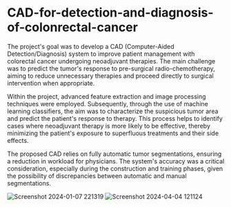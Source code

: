 # CAD-for-detection-and-diagnosis-of-colonrectal-cancer
The project's goal was to develop a CAD (Computer-Aided Detection/Diagnosis) system to improve patient management with colorectal cancer undergoing neoadjuvant therapies. The main challenge was to predict the tumor's response to pre-surgical radio-chemotherapy, aiming to reduce unnecessary therapies and proceed directly to surgical intervention when appropriate.

Within the project, advanced feature extraction and image processing techniques were employed. Subsequently, through the use of machine learning classifiers, the aim was to characterize the suspicious tumor area and predict the patient's response to therapy. This process helps to identify cases where neoadjuvant therapy is more likely to be effective, thereby minimizing the patient's exposure to superfluous treatments and their side effects.

The proposed CAD relies on fully automatic tumor segmentations, ensuring a reduction in workload for physicians. The system's accuracy was a critical consideration, especially during the construction and training phases, given the possibility of discrepancies between automatic and manual segmentations.

![Screenshot 2024-01-07 221319](https://github.com/Mcannito/CAD-for-detection-and-diagnosis-of-colonrectal-cancertal-tumor/assets/116760675/2e798e1d-3936-45cd-9440-eaea382c760c)
![Screenshot 2024-04-04 121124](https://github.com/Mcannito/CAD-for-detection-and-diagnosis-of-colonrectal-cancertal-tumor/assets/116760675/e66708c0-0e26-491c-b737-0570e89e9d42)
